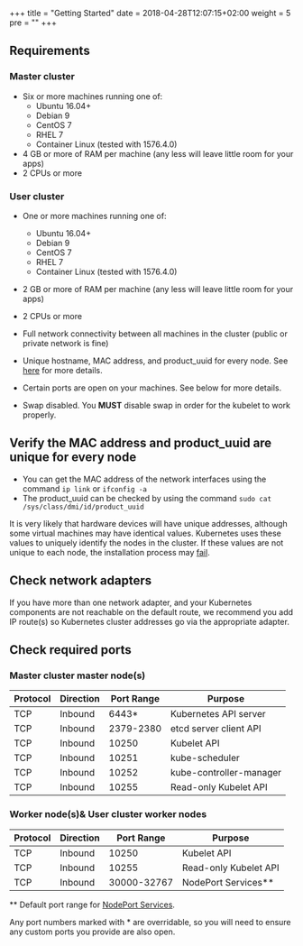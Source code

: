 +++
title = "Getting Started"
date = 2018-04-28T12:07:15+02:00
weight = 5
pre = "<b></b>"
+++

## Requirements

### Master cluster
* Six or more machines running one of:
  - Ubuntu 16.04+
  - Debian 9
  - CentOS 7
  - RHEL 7
  - Container Linux (tested with 1576.4.0)
* 4 GB or more of RAM per machine (any less will leave little room for your apps)
* 2 CPUs or more

### User cluster
* One or more machines running one of:
  - Ubuntu 16.04+
  - Debian 9
  - CentOS 7
  - RHEL 7
  - Container Linux (tested with 1576.4.0)
* 2 GB or more of RAM per machine (any less will leave little room for your apps)
* 2 CPUs or more


* Full network connectivity between all machines in the cluster (public or private network is fine)
* Unique hostname, MAC address, and product_uuid for every node. See [here](#verify-the-mac-address-and-product-uuid-are-unique-for-every-node) for more details.
* Certain ports are open on your machines. See below for more details.
* Swap disabled. You **MUST** disable swap in order for the kubelet to work properly.


## Verify the MAC address and product_uuid are unique for every node

* You can get the MAC address of the network interfaces using the command `ip link` or `ifconfig -a`
* The product_uuid can be checked by using the command `sudo cat /sys/class/dmi/id/product_uuid`

It is very likely that hardware devices will have unique addresses, although some virtual machines may have
identical values. Kubernetes uses these values to uniquely identify the nodes in the cluster.
If these values are not unique to each node, the installation process
may [fail](https://github.com/kubernetes/kubeadm/issues/31).

## Check network adapters

If you have more than one network adapter, and your Kubernetes components are not reachable on the default
route, we recommend you add IP route(s) so Kubernetes cluster addresses go via the appropriate adapter.

## Check required ports

### Master cluster master node(s)

| Protocol | Direction | Port Range | Purpose                 |
|----------|-----------|------------|-------------------------|
| TCP      | Inbound   | 6443*      | Kubernetes API server   |
| TCP      | Inbound   | 2379-2380  | etcd server client API  |
| TCP      | Inbound   | 10250      | Kubelet API             |
| TCP      | Inbound   | 10251      | kube-scheduler          |
| TCP      | Inbound   | 10252      | kube-controller-manager |
| TCP      | Inbound   | 10255      | Read-only Kubelet API   |

### Worker node(s)& User cluster worker nodes

| Protocol | Direction | Port Range  | Purpose               |
|----------|-----------|-------------|-----------------------|
| TCP      | Inbound   | 10250       | Kubelet API           |
| TCP      | Inbound   | 10255       | Read-only Kubelet API |
| TCP      | Inbound   | 30000-32767 | NodePort Services**   |

** Default port range for [NodePort Services](/docs/concepts/services-networking/service/).

Any port numbers marked with * are overridable, so you will need to ensure any
custom ports you provide are also open.
